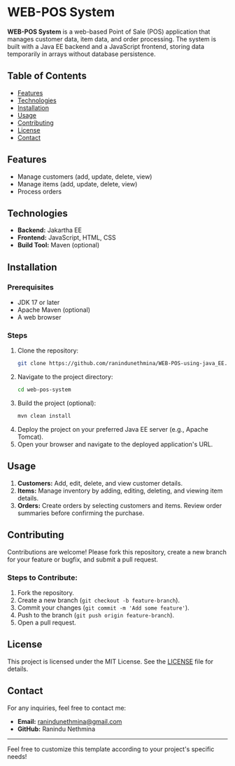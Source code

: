 # WEB-POS System

**WEB-POS System** is a web-based Point of Sale (POS) application that manages customer data, item data, and order processing. The system is built with a Java EE backend and a JavaScript frontend, storing data temporarily in arrays without database persistence.

## Table of Contents
- [Features](#features)
- [Technologies](#technologies)
- [Installation](#installation)
- [Usage](#usage)
- [Contributing](#contributing)
- [License](#license)
- [Contact](#contact)

## Features
- Manage customers (add, update, delete, view)
- Manage items (add, update, delete, view)
- Process orders

## Technologies
- **Backend:** Jakartha EE
- **Frontend:** JavaScript, HTML, CSS
- **Build Tool:** Maven (optional)

## Installation

### Prerequisites
- JDK 17 or later
- Apache Maven (optional)
- A web browser

### Steps
1. Clone the repository:
    ```bash
    git clone https://github.com/ranindunethmina/WEB-POS-using-java_EE.git
    ```
2. Navigate to the project directory:
    ```bash
    cd web-pos-system
    ```
3. Build the project (optional):
    ```bash
    mvn clean install
    ```
4. Deploy the project on your preferred Java EE server (e.g., Apache Tomcat).
5. Open your browser and navigate to the deployed application's URL.

## Usage
1. **Customers:** Add, edit, delete, and view customer details.
2. **Items:** Manage inventory by adding, editing, deleting, and viewing item details.
3. **Orders:** Create orders by selecting customers and items. Review order summaries before confirming the purchase.

## Contributing
Contributions are welcome! Please fork this repository, create a new branch for your feature or bugfix, and submit a pull request.

### Steps to Contribute:
1. Fork the repository.
2. Create a new branch (`git checkout -b feature-branch`).
3. Commit your changes (`git commit -m 'Add some feature'`).
4. Push to the branch (`git push origin feature-branch`).
5. Open a pull request.

## License
This project is licensed under the MIT License. See the [LICENSE](LICENSE) file for details.

## Contact
For any inquiries, feel free to contact me:

- **Email:** ranindunethmina@gmail.com
- **GitHub:** Ranindu Nethmina

---

Feel free to customize this template according to your project's specific needs!
